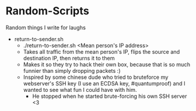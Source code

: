 # Random-Scripts
Random things I write for laughs

* return-to-sender.sh
  * ./return-to-sender.sh \<Mean person's IP address\>
  * Takes all traffic from the mean person's IP, flips the source and destination IP, then returns it to them
  * Makes it so they try to hack their own box, because that is so much funnier than simply dropping packets :)
  * Inspired by some chinese dude who tried to bruteforce my webserver's SSH key (I use an ECDSA key, #quantumproof) and I wanted to see what fun I could have with him.
    * He stopped when he started brute-forcing his own SSH server <3

